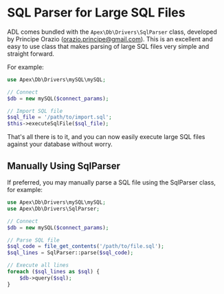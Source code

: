 
# SQL Parser for Large SQL Files

ADL comes bundled with the `Apex\Db\Drivers\SqlParser` class, developed by Principe Orazio (orazio.principe@gmail.com).  This is an excellent and easy to use class that makes parsing of large SQL files very simple and straight forward.

For example:


~~~php
use Apex\Db\Drivers\mySQL\mySQL;

// Connect
$db = new mySQL($connect_params);

// Import SQL file
$sql_file = '/path/to/import.sql';
$this->executeSqlFile($sql_file);
~~~

That's all there is to it, and you can now easily execute large SQL files against your database without worry.


## Manually Using SqlParser

If preferred, you may manually parse a SQL file using the SqlParser class, for example:

~~~php
use Apex\Db\Drivers\mySQL\mySQL;
use Apex\Db\Drivers\SqlParser;

// Connect
$db = new mySQL($connect_params);

// Parse SQL file
$sql_code = file_get_contents('/path/to/file.sql');
$sql_lines = SqlParser::parse($sql_code);

// Execute all lines
foreach ($sql_lines as $sql) { 
    $db->query($sql);
}
~~~



